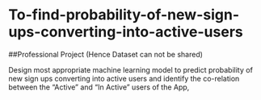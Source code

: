 # To-find-probability-of-new-sign-ups-converting-into-active-users
##Professional Project (Hence Dataset can not be shared)

Design most appropriate machine learning model to predict probability of new sign ups converting into active users
and identify the co-relation between the “Active” and “In Active” users of the App,
